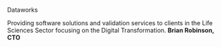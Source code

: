 Dataworks

Providing software solutions and validation services to clients in the Life Sciences Sector focusing on the Digital Transformation. **Brian Robinson, CTO**
